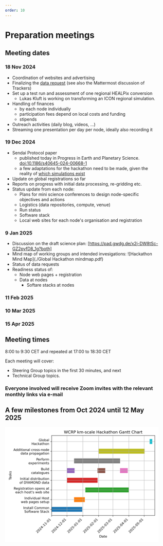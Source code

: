 ```yaml
---
order: 10
---
```


# Preparation meetings

## Meeting dates

### 18 Nov 2024

+ Coordination of websites and advertising
+ Finalizing the [data request](technical/data_request.md) (see also the Mattermost discussion of Trackers)
+ Set up a test run and assessment of one regional HEALPix conversion
  + Lukas Kluft is working on transforming an ICON regional simulation.
+ Handling of finances
  + by each node individually
  + participation fees depend on local costs and funding
  + stipends
+ Outreach activities (daily blog, videos, ...)
+ Streaming one presentation per day per node, ideally also recording it

### 19 Dec 2024

+ Sendai Protocol paper
  + published today in Progress in Earth and Planetary Science. [doi:10.1186/s40645-024-00668-1](https://doi.org/10.1186/s40645-024-00668-1)
  + a few adaptations for the hackathon need to be made, given the reality of [which simulations exist](/simulations/index.md)
+ Update on global registrations so far
+ Reports on progress with initial data processing, re-gridding etc.
+ Status update from each node:
  + Plans for mini science conferences to design node-specific objectives and actions
  + Logistics (data repositories, compute, venue)
  + Run status
  + Software stack
  + Local web sites for each node's organisation and registration

### 9  Jan 2025
+ Discussion on the draft science plan: [https://pad.gwdg.de/x2j-DW8tSc-GZ2pvfD8_1g?both]
+ Mind map of working groups and intended invesigations: ![Hackathon Mind Map](./Global Hackathon mindmap.pdf)
+ Status of data requests
+ Readiness status of:
  + Node web pages + registration
  + Data at nodes
    + Softare stacks at nodes

### 11  Feb 2025

### 10 Mar 2025

### 15 Apr 2025

## Meeting times

8:00 to 9:30 CET and repeated at 17:00 to 18:30 CET

Each meeting will cover:

+ Steering Group topics in the first 30 minutes, and next
+ Technical Group topics.
  
### Everyone involved will receive Zoom invites with the relevant monthly links via e-mail

## A few milestones from Oct 2024 until 12 May 2025

![Hackaton Gantt](./Gantt_hackathon.png)
